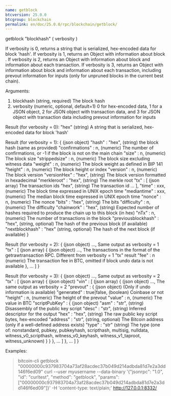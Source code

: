 ```yaml
---
name: getblock
btcversion: 25.0.0
btcgroup: blockchain
permalink: en/doc/25.0.0/rpc/blockchain/getblock/
---
```


getblock "blockhash" ( verbosity )

If verbosity is 0, returns a string that is serialized, hex-encoded data for block 'hash'.
If verbosity is 1, returns an Object with information about block <hash>.
If verbosity is 2, returns an Object with information about block <hash> and information about each transaction.
If verbosity is 3, returns an Object with information about block <hash> and information about each transaction, including prevout information for inputs (only for unpruned blocks in the current best chain).

Arguments:
1. blockhash    (string, required) The block hash
2. verbosity    (numeric, optional, default=1) 0 for hex-encoded data, 1 for a JSON object, 2 for JSON object with transaction data, and 3 for JSON object with transaction data including prevout information for inputs

Result (for verbosity = 0):
"hex"    (string) A string that is serialized, hex-encoded data for block 'hash'

Result (for verbosity = 1):
{                                 (json object)
  "hash" : "hex",                 (string) the block hash (same as provided)
  "confirmations" : n,            (numeric) The number of confirmations, or -1 if the block is not on the main chain
  "size" : n,                     (numeric) The block size
  "strippedsize" : n,             (numeric) The block size excluding witness data
  "weight" : n,                   (numeric) The block weight as defined in BIP 141
  "height" : n,                   (numeric) The block height or index
  "version" : n,                  (numeric) The block version
  "versionHex" : "hex",           (string) The block version formatted in hexadecimal
  "merkleroot" : "hex",           (string) The merkle root
  "tx" : [                        (json array) The transaction ids
    "hex",                        (string) The transaction id
    ...
  ],
  "time" : xxx,                   (numeric) The block time expressed in UNIX epoch time
  "mediantime" : xxx,             (numeric) The median block time expressed in UNIX epoch time
  "nonce" : n,                    (numeric) The nonce
  "bits" : "hex",                 (string) The bits
  "difficulty" : n,               (numeric) The difficulty
  "chainwork" : "hex",            (string) Expected number of hashes required to produce the chain up to this block (in hex)
  "nTx" : n,                      (numeric) The number of transactions in the block
  "previousblockhash" : "hex",    (string, optional) The hash of the previous block (if available)
  "nextblockhash" : "hex"         (string, optional) The hash of the next block (if available)
}

Result (for verbosity = 2):
{                   (json object)
  ...,              Same output as verbosity = 1
  "tx" : [          (json array)
    {               (json object)
      ...,          The transactions in the format of the getrawtransaction RPC. Different from verbosity = 1 "tx" result
      "fee" : n     (numeric) The transaction fee in BTC, omitted if block undo data is not available
    },
    ...
  ]
}

Result (for verbosity = 3):
{                                        (json object)
  ...,                                   Same output as verbosity = 2
  "tx" : [                               (json array)
    {                                    (json object)
      "vin" : [                          (json array)
        {                                (json object)
          ...,                           The same output as verbosity = 2
          "prevout" : {                  (json object) (Only if undo information is available)
            "generated" : true|false,    (boolean) Coinbase or not
            "height" : n,                (numeric) The height of the prevout
            "value" : n,                 (numeric) The value in BTC
            "scriptPubKey" : {           (json object)
              "asm" : "str",             (string) Disassembly of the public key script
              "desc" : "str",            (string) Inferred descriptor for the output
              "hex" : "hex",             (string) The raw public key script bytes, hex-encoded
              "address" : "str",         (string, optional) The Bitcoin address (only if a well-defined address exists)
              "type" : "str"             (string) The type (one of: nonstandard, pubkey, pubkeyhash, scripthash, multisig, nulldata, witness_v0_scripthash, witness_v0_keyhash, witness_v1_taproot, witness_unknown)
            }
          }
        },
        ...
      ]
    },
    ...
  ]
}

Examples:
> bitcoin-cli getblock "00000000c937983704a73af28acdec37b049d214adbda81d7e2a3dd146f6ed09"
> curl --user myusername --data-binary '{"jsonrpc": "1.0", "id": "curltest", "method": "getblock", "params": ["00000000c937983704a73af28acdec37b049d214adbda81d7e2a3dd146f6ed09"]}' -H 'content-type: text/plain;' http://127.0.0.1:8332/


